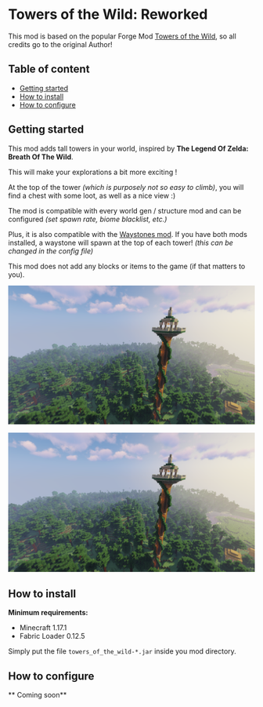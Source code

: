 # Towers of the Wild: Reworked <!-- omit in toc -->

This mod is based on the popular Forge Mod [Towers of the Wild](https://www.curseforge.com/minecraft/mc-mods/towers-of-the-wild), 
so all credits go to the original Author!

## Table of content <!-- omit in toc -->
* [Getting started](#getting-started)
* [How to install](#how-to-install)
* [How to configure](#how-to-configure)


## Getting started
This mod adds tall towers in your world, inspired by **The Legend Of Zelda: Breath Of The Wild**.

This will make your explorations a bit more exciting !

At the top of the tower *(which is purposely not so easy to climb)*, you will find a chest with some loot, as well as a nice view :)

The mod is compatible with every world gen / structure mod and can be configured *(set spawn rate, biome blacklist, etc.)*

Plus, it is also compatible with the [Waystones mod](https://www.curseforge.com/minecraft/mc-mods/waystones-fabric). If you have both mods installed, a waystone will spawn at the top of each tower! *(this can be changed in the config file)*

This mod does not add any blocks or items to the game (if that matters to you).

![Tower Showcase 1](/src/main/resources/assets/img/showcase_1.png)

![Tower Showcase 2](/src/main/resources/assets/img/showcase_1.png)

## How to install
**Minimum requirements:**
* Minecraft 1.17.1
* Fabric Loader 0.12.5

Simply put the file `towers_of_the_wild-*.jar` inside you mod directory.

## How to configure
** Coming soon** 